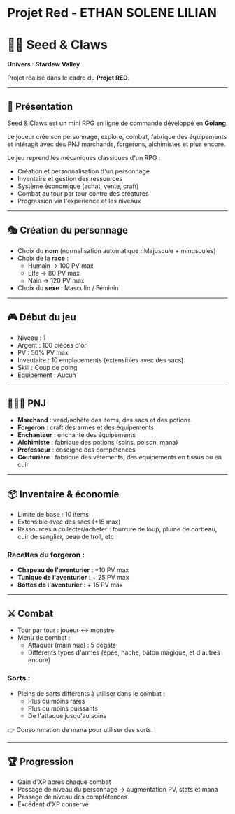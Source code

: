 # Projet Red - ETHAN SOLENE LILIAN


# 🌱🐾 Seed & Claws

**Univers : Stardew Valley**

Projet réalisé dans le cadre du **Projet RED**.

---

## 📖 Présentation

Seed & Claws est un mini RPG en ligne de commande développé en **Golang**.

Le joueur crée son personnage, explore, combat, fabrique des équipements et intéragit avec des PNJ marchands, forgerons, alchimistes et plus encore.

Le jeu reprend les mécaniques classiques d'un RPG : 
- Création et personnalisation d'un personnage
- Inventaire et gestion des ressources
- Système économique (achat, vente, craft)
- Combat au tour par tour contre des créatures
- Progression via l'expérience et les niveaux

---

## 🎭 Création du personnage

- Choix du **nom** (normalisation automatique : Majuscule + minuscules)
- Choix de la **race** :
    - Humain -> 100 PV max
    - Elfe -> 80 PV max
    - Nain -> 120 PV max
- Choix du **sexe** : Masculin / Féminin

---

## 🎮 Début du jeu

- Niveau : 1
- Argent : 100 pièces d'or
- PV : 50% PV max
- Inventaire : 10 emplacements (extensibles avec des sacs)
- Skill : Coup de poing
- Equipement : Aucun

---

## 🧑‍🤝‍🧑 PNJ

- **Marchand** : vend/achète des items, des sacs et des potions
- **Forgeron** : craft des armes et des équipements
- **Enchanteur** : enchante des équipements
- **Alchimiste** : fabrique des potions (soins, poison, mana)
- **Professeur** : enseigne des compétences
- **Couturière** : fabrique des vêtements, des équipements en tissus ou en cuir

---

## 📦 Inventaire & économie

- Limite de base : 10 items
- Extensible avec des sacs (+15 max)
- Ressources à collecter/acheter : fourrure de loup, plume de corbeau, cuir de sanglier, peau de troll, etc

### Recettes du forgeron :
- **Chapeau de l'aventurier** : +10 PV max
- **Tunique de l'aventurier** : + 25 PV max
- **Bottes de l'aventurier** : + 15 PV max

---

## ⚔️ Combat

- Tour par tour : joueur <-> monstre
- Menu de combat : 
    - Attaquer (main nue) : 5 dégâts
    - Différents types d'armes (épée, hache, bâton magique, et d'autres encore)

### Sorts :
- Pleins de sorts différents à utiliser dans le combat :
    - Plus ou moins rares
    - Plus ou moins puissants
    - De l'attaque jusqu'au soins

👉 Consommation de mana pour utiliser des sorts.

---

## 🏆 Progression

- Gain d'XP après chaque combat
- Passage de niveau du personnage -> augmentation PV, stats et mana
- Passage de niveau des comptétences
- Excédent d'XP conservé